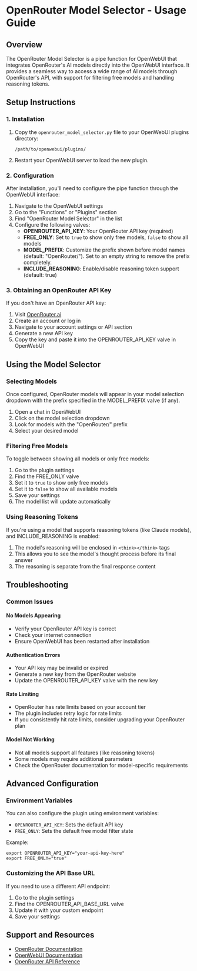 # OpenRouter Model Selector - Usage Guide

## Overview
The OpenRouter Model Selector is a pipe function for OpenWebUI that integrates OpenRouter's AI models directly into the OpenWebUI interface. It provides a seamless way to access a wide range of AI models through OpenRouter's API, with support for filtering free models and handling reasoning tokens.

## Setup Instructions

### 1. Installation
1. Copy the `openrouter_model_selector.py` file to your OpenWebUI plugins directory:
   ```
   /path/to/openwebui/plugins/
   ```

2. Restart your OpenWebUI server to load the new plugin.

### 2. Configuration
After installation, you'll need to configure the pipe function through the OpenWebUI interface:

1. Navigate to the OpenWebUI settings
2. Go to the "Functions" or "Plugins" section
3. Find "OpenRouter Model Selector" in the list
4. Configure the following valves:
   - **OPENROUTER_API_KEY**: Your OpenRouter API key (required)
   - **FREE_ONLY**: Set to `true` to show only free models, `false` to show all models
   - **MODEL_PREFIX**: Customize the prefix shown before model names (default: "OpenRouter/"). Set to an empty string to remove the prefix completely.
   - **INCLUDE_REASONING**: Enable/disable reasoning token support (default: true)

### 3. Obtaining an OpenRouter API Key
If you don't have an OpenRouter API key:

1. Visit [OpenRouter.ai](https://openrouter.ai/)
2. Create an account or log in
3. Navigate to your account settings or API section
4. Generate a new API key
5. Copy the key and paste it into the OPENROUTER_API_KEY valve in OpenWebUI

## Using the Model Selector

### Selecting Models
Once configured, OpenRouter models will appear in your model selection dropdown with the prefix specified in the MODEL_PREFIX valve (if any).

1. Open a chat in OpenWebUI
2. Click on the model selection dropdown
3. Look for models with the "OpenRouter/" prefix
4. Select your desired model

### Filtering Free Models
To toggle between showing all models or only free models:

1. Go to the plugin settings
2. Find the FREE_ONLY valve
3. Set it to `true` to show only free models
4. Set it to `false` to show all available models
5. Save your settings
6. The model list will update automatically

### Using Reasoning Tokens
If you're using a model that supports reasoning tokens (like Claude models), and INCLUDE_REASONING is enabled:

1. The model's reasoning will be enclosed in `<think></think>` tags
2. This allows you to see the model's thought process before its final answer
3. The reasoning is separate from the final response content

## Troubleshooting

### Common Issues

#### No Models Appearing
- Verify your OpenRouter API key is correct
- Check your internet connection
- Ensure OpenWebUI has been restarted after installation

#### Authentication Errors
- Your API key may be invalid or expired
- Generate a new key from the OpenRouter website
- Update the OPENROUTER_API_KEY valve with the new key

#### Rate Limiting
- OpenRouter has rate limits based on your account tier
- The plugin includes retry logic for rate limits
- If you consistently hit rate limits, consider upgrading your OpenRouter plan

#### Model Not Working
- Not all models support all features (like reasoning tokens)
- Some models may require additional parameters
- Check the OpenRouter documentation for model-specific requirements

## Advanced Configuration

### Environment Variables
You can also configure the plugin using environment variables:

- `OPENROUTER_API_KEY`: Sets the default API key
- `FREE_ONLY`: Sets the default free model filter state

Example:
```
export OPENROUTER_API_KEY="your-api-key-here"
export FREE_ONLY="true"
```

### Customizing the API Base URL
If you need to use a different API endpoint:

1. Go to the plugin settings
2. Find the OPENROUTER_API_BASE_URL valve
3. Update it with your custom endpoint
4. Save your settings

## Support and Resources

- [OpenRouter Documentation](https://openrouter.ai/docs)
- [OpenWebUI Documentation](https://openwebui.com/docs)
- [OpenRouter API Reference](https://openrouter.ai/docs/api-reference)
